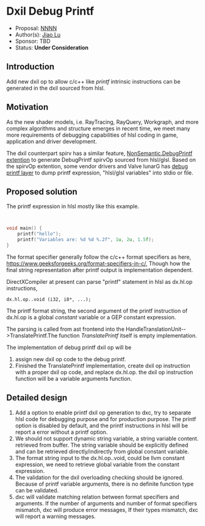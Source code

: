 # Dxil Debug Printf

* Proposal: [NNNN](NNNN-debug-printf.md)
* Author(s): [Jiao Lu](https://github.com/jiaolu)
* Sponsor: TBD
* Status: **Under Consideration**

## Introduction

Add new dxil op to allow c/c++ like *printf* intrinsic instructions can be
generated in the dxil sourced from hlsl.

## Motivation

As the new shader models, i.e. RayTracing, RayQuery, Workgraph, and more complex
algorithms and structure emerges in recent time, we meet many more requirements of 
debugging capabilities of hlsl coding in game, application and driver development.

The dxil counterpart spirv has a similar feature, 
[NonSemantic.DebugPrintf extention](https://github.com/KhronosGroup/SPIRV-Registry/blob/main/nonsemantic/NonSemantic.DebugPrintf.asciidoc)
to generate DebugPrintf spirvOp sourced from hlsl/glsl. Based on the spirvOp
extention, some vendor drivers and Valve lunarG has 
[debug printf layer](https://github.com/KhronosGroup/Vulkan-ValidationLayers/blob/main/docs/debug_printf.md)
to dump printf expression, "hlsl/glsl variables" into stdio or file.

## Proposed solution

The printf expression in hlsl mostly like this example.
```c++ hlsl:


void main() {
    printf("hello");
    printf("Variables are: %d %d %.2f", 1u, 2u, 1.5f);
}

```

The format specifier generally follow the c/c++ format specifiers as here, https://www.geeksforgeeks.org/format-specifiers-in-c/,
Though how the final string representation after printf output is implementation dependent.


DirectXCompiler at present can parse "printf" statement in hlsl as dx.hl.op 
instructions,
```
dx.hl.op..void (i32, i8*, ...);
```
The printf format string, the second argument of the printf instruction of 
dx.hl.op is a global *constant* variable or a GEP constant expression.

The parsing is called from ast frontend into the 
HandleTranslationUnit-->TranslatePrintf.The function *TranslatePrintf* itself
 is empty implementation.

The implementation of debug printf dxil op will be

1) assign new dxil op code to the debug printf.
2) Finished the TranslatePrintf implementation, create dxil op instruction with 
a proper dxil op code, and replace dx.hl.op. the dxil op instruction function 
will be a variable arguments function.


## Detailed design

1. Add a option to enable printf dxil op generation to dxc, try to separate hlsl code
for debugging purpose and for production purpose. The printf option is disabled by default, 
and the printf instructions in hlsl will be report a error without a printf option.
2. We should not support dynamic string variable, a string variable content.
retrieved from buffer. The string variable should be explicitly defined and can 
be retrieved directly/indirectly from global constant variable.
3. The format string input to the dx.hl.op..void, could be llvm constant 
expression, we need to retrieve global variable from the constant expression.
4. The validation for the dxil overloading checking should be ignored. Because 
of printf variable arguments, there is no definite function type can be validated.
5. dxc will validate matching relation between format specifiers and arguments. 
If the number of arguments and number of format specifiers mismatch, dxc will 
produce error messages, If their types mismatch, dxc will report a warning messages.
